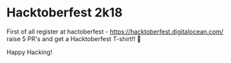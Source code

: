 # Hacktoberfest 2k18 

First of all register at hactoberfest - https://hacktoberfest.digitalocean.com/
raise 5 PR's and get a Hacktoberfest T-shirt!! :see_no_evil:

Happy Hacking!
